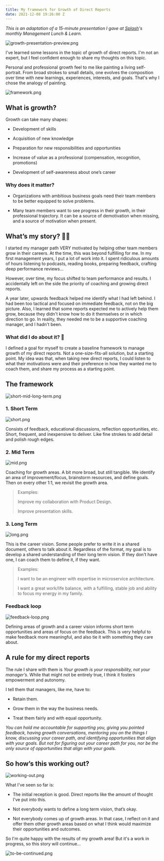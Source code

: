 ```yaml
---
title: My framework for Growth of Direct Reports
date: 2021-12-08 19:26:00 Z
---
```


*This is an adaptation of a 15-minute presentation I gave at [Splash](https://splashthat.com/)'s monthly Management Lunch & Learn.*

![growth-presentation-preview.png](/uploads/growth-presentation-preview.png)

I've learned some lessons in the topic of growth of direct reports. I'm not an expert, but I feel confident enough to share my thoughts on this topic.

Personal and professional growth feel to me like painting a living self-portrait. From broad strokes to small details, one evolves the composition over time with new learnings, experiences, interests, and goals. That's why I chose the analogy of painting.

![framework.png](/uploads/framework.png)

## What is growth?

Growth can take many shapes:

* Development of skills

* Acquisition of new knowledge

* Preparation for new responsibilities and opportunities

* Increase of value as a professional (compensation, recognition, promotions)

* Development of self-awareness about one’s career

### Why does it matter?

* Organizations with ambitious business goals need their team members to be better equipped to solve problems.

* Many team members want to see progress in their growth, in their professional trajectory. It can be  a source of demotivation when missing, and a source of motivation when present.

## What’s my story? 🙋🏻

I started my manager path VERY motivated by helping other team members grow in their careers. At the time, this was beyond fulfilling for me. In my first management years, I put a lot of work into it. I spent ridiculous amounts of hours listening to podcasts, reading books, preparing feedback, crafting deep performance reviews...

However, over time, my focus shifted to team performance and results. I accidentally left on the side the priority of coaching and growing direct reports.

A year later, upwards feedback helped me identify what I had left behind. I had been too tactical and focused on immediate feedback, not on the big picture. Also, I learned that some reports expected me to actively help them grow, because they didn't know how to do it themselves or in which direction to go. In reality, they needed me to be a supportive coaching manager, and I hadn't been.

### What did I do about it? 🤔

I defined a goal for myself to create a baseline framework to manage growth of my direct reports. Not a one-size-fits-all solution, but a starting point. My idea was that, when taking new direct reports, I could listen to what their motivations were and their preference in how they wanted me to coach them, and share my process as a starting point.

## The framework

![short-mid-long-term.png](/uploads/short-mid-long-term.png)

### 1. Short Term

![short.png](/uploads/short.png)

Consists of feedback, educational discussions, reflection opportunities, etc. Short, frequent, and inexpensive to deliver. Like fine strokes to add detail and polish rough edges.

### 2. Mid Term

![mid.png](/uploads/mid.png)

Coaching for growth areas. A bit more broad, but still tangible. We identify an area of improvement/focus, brainstorm resources, and define goals. Then on every other 1:1, we revisit the growth area.

> Examples:
>
> Improve my collaboration with Product Design.
>
> Improve presentation skills.

### 3. Long Term

![long.png](/uploads/long.png)

This is the career vision. Some people prefer to write it in a shared document, others to talk about it. Regardless of the format, my goal is to develop a shared understanding of their long term vision. If they don't have one, I can coach them to define it, if they want.

> Examples:
>
> I want to be an engineer with expertise in microservice architecture.
>
> I want a great work/life balance, with a fulfilling, stable job and ability to focus my energy in my family.

### Feedback loop

![feedback-loop.png](/uploads/feedback-loop.png)

Defining areas of growth and a career vision informs short term opportunities and areas of focus on the feedback. This is very helpful to make feedback more meaningful, and also tie it with something they care about.

## A rule for my direct reports

The rule I share with them is *Your growth is your responsibility, not your manager’s.* While that might not be entirely true, I think it fosters empowerment and autonomy.

I tell them that managers, like me, have to:

* Retain them.

* Grow them in the way the business needs.

* Treat them fairly and with equal opportunity.

*You can hold me accountable for supporting you, giving you pointed feedback, having growth conversations, mentoring you on the things I know, discussing your career path, and identifying opportunities that align with your goals. But not for figuring out your career path for you, nor be the only source of opportunities that align with your goals.*

## So how’s this working out?

![working-out.png](/uploads/working-out.png)

What I've seen so far is:

* The initial reception is good. Direct reports like the amount of thought I've put into this.

* Not everybody wants to define a long term vision, that’s okay.

* Not everybody comes up of growth areas. In that case, I reflect on it and offer them other growth areas based on what I think would maximize their opportunities and outcomes.

So I'm quite happy with the results of my growth area! But it's a work in progress, so this story will continue...

![to-be-continued.png](/uploads/to-be-continued.png)